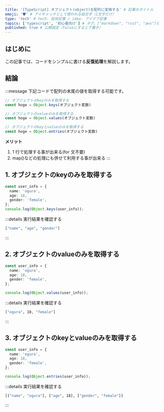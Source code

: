 ```yaml
---
title: '[TypeScript] オブジェクト(object)を配列に変換する' # 記事のタイトル
emoji: '🛡' # アイキャッチとして使われる絵文字（1文字だけ）
type: 'tech' # tech: 技術記事 / idea: アイデア記事
topics: ['typescript', '初心者向け'] # タグ。["markdown", "rust", "aws"]のように指定する
published: true # 公開設定（falseにすると下書き）
---
```


## はじめに
この記事では、コードをシンプルに書ける**反復処理**を解説します。

## 結論

:::message
下記コードで配列の末尾の値を取得する可能です。

```ts
// オブジェクトのkeyのみを取得する
const hoge = Object.keys(オブジェクト変数)

// オブジェクトのvalueのみを取得する
const hoge = Object.values(オブジェクト変数)

// オブジェクトのkeyとvalueのみを取得する
const hoge = Object.entries(オブジェクト変数)
```

**メリット**
1. 1 行で処理する事が出来る(for 文不要)
2. map()などの処理にも併せて利用する事が出来る
:::

## 1. オブジェクトのkeyのみを取得する

```ts
const user_info = {
  name: 'ogura',
  age: 18,
  gender: 'female',
};
console.log(Object.keys(user_info));
```

:::details 実行結果を確認する
```bash
["name", "age", "gender"]
```
:::

## 2. オブジェクトのvalueのみを取得する

```ts
const user_info = {
  name: 'ogura',
  age: 18,
  gender: 'female',
};

console.log(Object.values(user_info));
```

:::details 実行結果を確認する
```bash
["ogura", 18, "female"]
```
:::

## 3. オブジェクトのkeyとvalueのみを取得する

```ts
const user_info = {
  name: 'ogura',
  age: 18,
  gender: 'female',
};

console.log(Object.entries(user_info));
```

:::details 実行結果を確認する
```bash
[["name", "ogura"], ["age", 18], ["gender", "female"]]
```
:::
